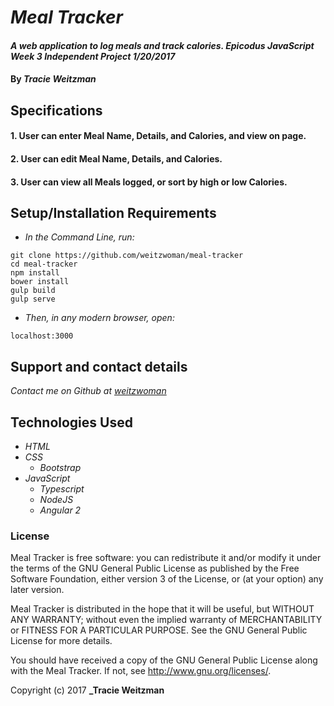 # _Meal Tracker_

#### _A web application to log meals and track calories. Epicodus JavaScript Week 3 Independent Project 1/20/2017_

#### By _**Tracie Weitzman**_

## Specifications

#### 1. User can enter Meal Name, Details, and Calories, and view on page.

#### 2. User can edit Meal Name, Details, and Calories.

#### 3. User can view all Meals logged, or sort by high or low Calories.

## Setup/Installation Requirements

* _In the Command Line, run:_
```
git clone https://github.com/weitzwoman/meal-tracker
cd meal-tracker
npm install
bower install
gulp build
gulp serve
```
* _Then, in any modern browser, open:_
```
localhost:3000
```

## Support and contact details

_Contact me on Github at [weitzwoman](https://github.com/weitzwoman)_

## Technologies Used

* _HTML_
* _CSS_
  * _Bootstrap_
* _JavaScript_
  * _Typescript_
  * _NodeJS_
  * _Angular 2_

### License

Meal Tracker is free software: you can redistribute it and/or modify it under the terms of the GNU General Public License as published by the Free Software Foundation, either version 3 of the License, or (at your option) any later version.

Meal Tracker is distributed in the hope that it will be useful, but WITHOUT ANY WARRANTY; without even the implied warranty of MERCHANTABILITY or FITNESS FOR A PARTICULAR PURPOSE. See the GNU General Public License for more details.

You should have received a copy of the GNU General Public License along with the Meal Tracker. If not, see http://www.gnu.org/licenses/.

Copyright (c) 2017 **_Tracie Weitzman**

